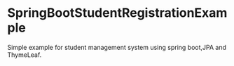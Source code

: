 # SpringBootStudentRegistrationExample

Simple example for student management system using spring boot,JPA and ThymeLeaf.
